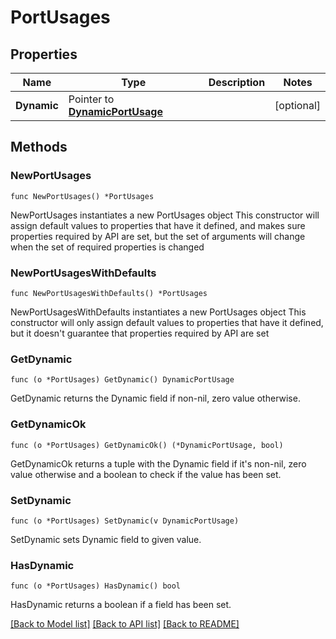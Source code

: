 # PortUsages

## Properties

Name | Type | Description | Notes
------------ | ------------- | ------------- | -------------
**Dynamic** | Pointer to [**DynamicPortUsage**](DynamicPortUsage.md) |  | [optional] 

## Methods

### NewPortUsages

`func NewPortUsages() *PortUsages`

NewPortUsages instantiates a new PortUsages object
This constructor will assign default values to properties that have it defined,
and makes sure properties required by API are set, but the set of arguments
will change when the set of required properties is changed

### NewPortUsagesWithDefaults

`func NewPortUsagesWithDefaults() *PortUsages`

NewPortUsagesWithDefaults instantiates a new PortUsages object
This constructor will only assign default values to properties that have it defined,
but it doesn't guarantee that properties required by API are set

### GetDynamic

`func (o *PortUsages) GetDynamic() DynamicPortUsage`

GetDynamic returns the Dynamic field if non-nil, zero value otherwise.

### GetDynamicOk

`func (o *PortUsages) GetDynamicOk() (*DynamicPortUsage, bool)`

GetDynamicOk returns a tuple with the Dynamic field if it's non-nil, zero value otherwise
and a boolean to check if the value has been set.

### SetDynamic

`func (o *PortUsages) SetDynamic(v DynamicPortUsage)`

SetDynamic sets Dynamic field to given value.

### HasDynamic

`func (o *PortUsages) HasDynamic() bool`

HasDynamic returns a boolean if a field has been set.


[[Back to Model list]](../README.md#documentation-for-models) [[Back to API list]](../README.md#documentation-for-api-endpoints) [[Back to README]](../README.md)


